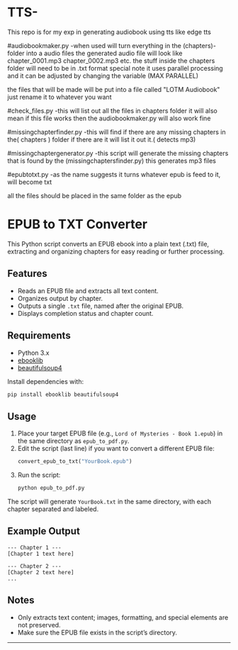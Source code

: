 # TTS-
This repo is for my exp in generating audiobook using tts like edge tts

#audiobookmaker.py
-when used will turn everything in the (chapters)- folder into a audio files the generated audio file will look like 
chapter_0001.mp3
chapter_0002.mp3
etc.
the stuff inside the chapters folder will need to be in .txt format
special note it uses parallel processing and it can be adjusted by changing the variable (MAX PARALLEL)

the files that will be made will be put into a file called "LOTM Audiobook"
just rename it to whatever you want 

#check_files.py
-this will list out all the files in chapters folder it will also mean if this file works then the audiobookmaker.py will also work fine 

#missingchapterfinder.py
-this will find if there are any missing chapters in the( chapters ) folder if there are it will list it out it.( detects mp3)

#missingchaptergenerator.py
-this script will generate the missing chapters that is found by the (missingchaptersfinder.py) this generates mp3 files 

#epubtotxt.py
-as the name suggests it turns whatever epub is feed to it, will become txt

all the files should be placed in the same folder as the epub










# EPUB to TXT Converter

This Python script converts an EPUB ebook into a plain text (.txt) file, extracting and organizing chapters for easy reading or further processing.

## Features

- Reads an EPUB file and extracts all text content.
- Organizes output by chapter.
- Outputs a single `.txt` file, named after the original EPUB.
- Displays completion status and chapter count.

## Requirements

- Python 3.x
- [ebooklib](https://pypi.org/project/EbookLib/)
- [beautifulsoup4](https://pypi.org/project/beautifulsoup4/)

Install dependencies with:
```bash
pip install ebooklib beautifulsoup4
```

## Usage

1. Place your target EPUB file (e.g., `Lord of Mysteries - Book 1.epub`) in the same directory as `epub_to_pdf.py`.
2. Edit the script (last line) if you want to convert a different EPUB file:
   ```python
   convert_epub_to_txt("YourBook.epub")
   ```
3. Run the script:
   ```bash
   python epub_to_pdf.py
   ```

The script will generate `YourBook.txt` in the same directory, with each chapter separated and labeled.

## Example Output

```
--- Chapter 1 ---
[Chapter 1 text here]

--- Chapter 2 ---
[Chapter 2 text here]
...
```

## Notes

- Only extracts text content; images, formatting, and special elements are not preserved.
- Make sure the EPUB file exists in the script’s directory.

---